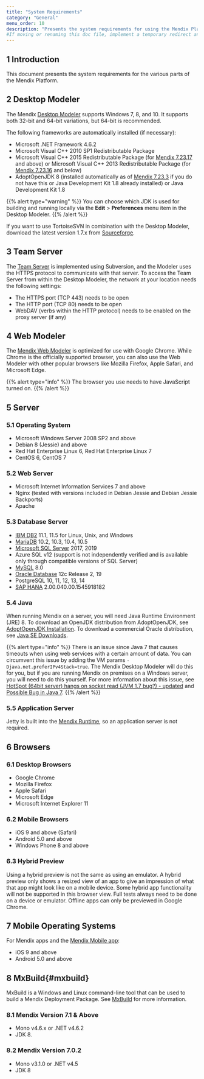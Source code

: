 ```yaml
---
title: "System Requirements"
category: "General"
menu_order: 10
description: "Presents the system requirements for using the Mendix Platform."
#If moving or renaming this doc file, implement a temporary redirect and let the respective team know they should update the URL in the product. See Mapping to Products for more details.
---
```


## 1 Introduction

This document presents the system requirements for the various parts of the Mendix Platform.

## 2 Desktop Modeler

The Mendix [Desktop Modeler](desktop-modeler) supports Windows 7, 8, and 10. It supports both 32-bit and 64-bit variations, but 64-bit is recommended.

The following frameworks are automatically installed (if necessary):

* Microsoft .NET Framework 4.6.2
* Microsoft Visual C++ 2010 SP1 Redistributable Package
* Microsoft Visual C++ 2015 Redistributable Package (for [Mendix 7.23.17](/releasenotes/studio-pro/7.23#72317) and above) or Microsoft Visual C++ 2013 Redistributable Package (for [Mendix 7.23.16](/releasenotes/studio-pro/7.23#72316) and below)
* AdoptOpenJDK 8 (installed automatically as of [Mendix 7.23.3](/releasenotes/studio-pro/7.23#7233) if you do not have this or Java Development Kit 1.8 already installed) or Java Development Kit 1.8

{{% alert type="warning" %}}
You can choose which JDK is used for building and running locally via the **Edit** > **Preferences** menu item in the Desktop Modeler.
{{% /alert %}}

If you want to use TortoiseSVN in combination with the Desktop Modeler, download the latest version 1.7.x from [Sourceforge](http://sourceforge.net/projects/tortoisesvn/files/?source=navbar).

## 3 Team Server

The [Team Server](team-server) is implemented using Subversion, and the Modeler uses the HTTPS protocol to communicate with that server. To access the Team Server from within the Desktop Modeler, the network at your location needs the following settings:

* The HTTPS port (TCP 443) needs to be open
* The HTTP port (TCP 80) needs to be open
* WebDAV (verbs within the HTTP protocol) needs to be enabled on the proxy server (if any)

## 4 Web Modeler

The [Mendix Web Modeler](/studio7) is optimized for use with Google Chrome. While Chrome is the officially supported browser, you can also use the Web Modeler with other popular browsers like Mozilla Firefox, Apple Safari, and Microsoft Edge. 

{{% alert type="info" %}}
The browser you use needs to have JavaScript turned on.
{{% /alert %}}

## 5 Server

### 5.1 Operating System

* Microsoft Windows Server 2008 SP2 and above
* Debian 8 (Jessie) and above
* Red Hat Enterprise Linux 6, Red Hat Enterprise Linux 7
* CentOS 6, CentOS 7

### 5.2 Web Server

* Microsoft Internet Information Services 7 and above
* Nginx (tested with versions included in Debian Jessie and Debian Jessie Backports)
* Apache

### 5.3 Database Server

* [IBM DB2](db2) 11.1, 11.5 for Linux, Unix, and Windows
* [MariaDB](mysql) 10.2, 10.3, 10.4, 10.5
* [Microsoft SQL Server](/developerportal/deploy/mendix-on-windows-microsoft-sql-server) 2017, 2019
* Azure SQL v12 (support is not independently verified and is available only through compatible versions of SQL Server)
* [MySQL](mysql) 8.0
* [Oracle Database](oracle) 12c Release 2, 19
* PostgreSQL 10, 11, 12, 13, 14
* [SAP HANA](saphana) 2.00.040.00.1545918182

### 5.4 Java

When running Mendix on a server, you will need Java Runtime Environment (JRE) 8. To download an OpenJDK distribution from AdoptOpenJDK, see [AdoptOpenJDK Installation](https://adoptopenjdk.net/installation.html). To download a commercial Oracle distribution, see [Java SE Downloads](http://www.oracle.com/technetwork/java/javase/downloads/index.html).

{{% alert type="info" %}}
There is an issue since Java 7 that causes timeouts when using web services with a certain amount of data. You can circumvent this issue by adding the VM params `-Djava.net.preferIPv4Stack=true`. The Mendix Desktop Modeler will do this for you, but if you are running Mendix on premises on a Windows server, you will need to do this yourself. For more information about this issue, see [HotSpot (64bit server) hangs on socket read (JVM 1.7 bug?) - updated](http://blog.bielu.com/2011/11/hotspot-64bit-server-hangs-on-socket.html) and [Possible Bug in Java 7](https://forums.oracle.com/forums/thread.jspa?messageID=9985748).
{{% /alert %}}

### 5.5 Application Server

Jetty is built into the [Mendix Runtime](runtime), so an application server is not required.

## 6 Browsers

### 6.1 Desktop Browsers

* Google Chrome
* Mozilla Firefox 
* Apple Safari
* Microsoft Edge
* Microsoft Internet Explorer 11

### 6.2 Mobile Browsers

* iOS 9 and above (Safari)
* Android 5.0 and above
* Windows Phone 8 and above

### 6.3 Hybrid Preview

Using a hybrid preview is not the same as using an emulator. A hybrid preview only shows a resized view of an app to give an impression of what that app might look like on a mobile device. Some hybrid app functionality will not be supported in this browser view. Full tests always need to be done on a device or emulator. Offline apps can only be previewed in Google Chrome.

## 7 Mobile Operating Systems

For Mendix apps and the [Mendix Mobile app](getting-the-mendix-app):

* iOS 9 and above
* Android 5.0 and above

## 8 MxBuild{#mxbuild}

MxBuild is a Windows and Linux command-line tool that can be used to build a Mendix Deployment Package. See [MxBuild](mxbuild) for more information.

### 8.1 Mendix Version 7.1 & Above

* Mono v4.6.x or .NET v4.6.2
* JDK 8.

### 8.2 Mendix Version 7.0.2

* Mono v3.1.0 or .NET v4.5
* JDK 8

